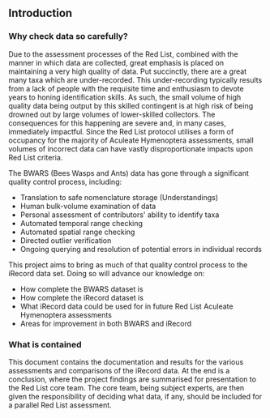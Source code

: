 ## Introduction
### Why check data so carefully?
Due to the assessment processes of the Red List, combined with the manner in which data are collected, great emphasis is placed on maintaining a very high quality of data. Put succinctly, there are a great many taxa which are under-recorded. This under-recording typically results from a lack of people with the requisite time and enthusiasm to devote years to honing identification skills. As such, the small volume of high quality data being output by this skilled contingent is at high risk of being drowned out by large volumes of lower-skilled collectors. The consequences for this happening are severe and, in many cases, immediately impactful. Since the Red List protocol utilises a form of occupancy for the majority of Aculeate Hymenoptera assessments, small volumes of incorrect data can have vastly disproportionate impacts upon Red List criteria.

The BWARS (Bees Wasps and Ants) data has gone through a significant quality control process, including:

- Translation to safe nomenclature storage (Understandings)
- Human bulk-volume examination of data
- Personal assessment of contributors' ability to identify taxa
- Automated temporal range checking
- Automated spatial range checking
- Directed outlier verification
- Ongoing querying and resolution of potential errors in individual records

This project aims to bring as much of that quality control process to the iRecord data set. Doing so will advance our knowledge on:

- How complete the BWARS dataset is
- How complete the iRecord dataset is
- What iRecord data could be used for in future Red List Aculeate Hymenoptera assessments
- Areas for improvement in both BWARS and iRecord

### What is contained
This document contains the documentation and results for the various assessments and comparisons of the iRecord data. At the end is a conclusion, where the project findings are summarised for presentation to the Red List core team. The core team, being subject experts, are then given the responsibility of deciding what data, if any, should be included for a parallel Red List assessment.

